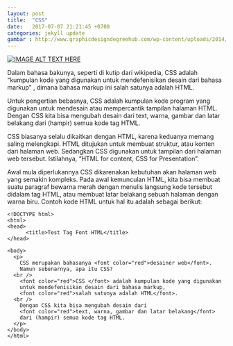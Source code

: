 ```yaml
---
layout: post
title:  "CSS"
date:   2017-07-07 21:21:45 +0700
categories: jekyll update
gambar : http://www.graphicdesigndegreehub.com/wp-content/uploads/2014/04/cascading-style-sheets-css-logo.png
---
```


[![IMAGE ALT TEXT HERE](https://www.sololearn.com/Icons/Courses/1023.png)](https://youtu.be/rbTEOOucUOs?list=PLCZlgfAG0GXAvVZ1Wb1D7HVAPNJGk4f-G)

Dalam bahasa bakunya, seperti di kutip dari wikipedia, CSS adalah “kumpulan kode yang digunakan untuk mendefenisikan desain dari bahasa markup” , dimana bahasa markup ini salah satunya adalah HTML.

Untuk pengertian bebasnya, CSS adalah kumpulan kode program yang digunakan untuk mendesain atau mempercantik tampilan halaman HTML. Dengan CSS kita bisa mengubah desain dari text, warna, gambar dan latar belakang dari (hampir) semua kode tag HTML.

CSS biasanya selalu dikaitkan dengan HTML, karena keduanya memang saling melengkapi. HTML ditujukan untuk membuat struktur, atau konten dari halaman web. Sedangkan CSS digunakan untuk tampilan dari halaman web tersebut. Istilahnya, “HTML for content, CSS for Presentation”.

Awal mula diperlukannya CSS dikarenakan kebutuhan akan halaman web yang semakin kompleks. Pada awal kemunculan HTML, kita bisa membuat suatu paragraf bewarna merah dengan menulis langsung kode tersebut didalam tag HTML, atau membuat latar belakang sebuah halaman dengan warna biru. Contoh kode HTML untuk hal itu adalah sebagai berikut:

```
<!DOCTYPE html>
<html>
<head>
      <title>Test Tag Font HTML</title>
</head>
 
<body>
  <p>
    CSS merupakan bahasanya <font color="red">desainer web</font>.
    Namun sebenarnya, apa itu CSS?
  <br />
    <font color="red">CSS </font> adalah kumpulan kode yang digunakan
    untuk mendefenisikan desain dari bahasa markup,
    <font color="red">salah satunya adalah HTML</font>.
  <br />
    Dengan CSS kita bisa mengubah desain dari
    <font color="red">text, warna, gambar dan latar belakang</font>
    dari (hampir) semua kode tag HTML.
  </p>
</body>
</html>
```

[jekyll-docs]: https://jekyllrb.com/docs/home
[jekyll-gh]:   https://github.com/jekyll/jekyll
[jekyll-talk]: https://talk.jekyllrb.com/
